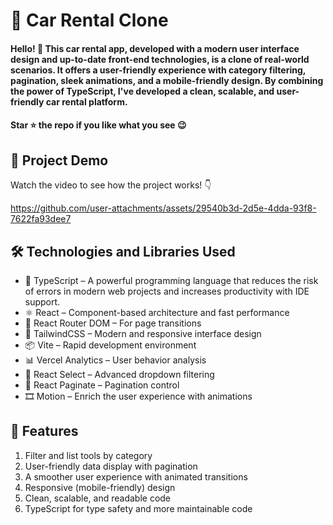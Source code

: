 <div><h1>🚗 Car Rental Clone</h1></div>
<h4>Hello! 🎉
This car rental app, developed with a modern user interface design and up-to-date front-end technologies, is a clone of real-world scenarios. It offers a user-friendly experience with category filtering, pagination, sleek animations, and a mobile-friendly design. By combining the power of TypeScript, I've developed a clean, scalable, and user-friendly car rental platform.</h4>
<h4>Star ⭐ the repo if you like what you see 😉 </h4>
 <div>
 <h2>📸 Project Demo</h2>
 <p>Watch the video to see how the project works! 👇</p>
   

https://github.com/user-attachments/assets/29540b3d-2d5e-4dda-93f8-7622fa93dee7


<h2>🛠️ Technologies and Libraries Used</h2>
 <ul>
  <li>📘 TypeScript – A powerful programming language that reduces the risk of errors in modern web projects and increases productivity with IDE support.</li>
   <li>⚛️ React – Component-based architecture and fast performance</li>
   <li>🧭 React Router DOM – For page transitions</li>
   <li>🎨 TailwindCSS – Modern and responsive interface design</li>
   <li>📦 Vite – Rapid development environment</li>
   <li>📊 Vercel Analytics – User behavior analysis</li>
   <li>📂 React Select – Advanced dropdown filtering</li>
   <li>🔢 React Paginate – Pagination control</li>
   <li>🎞️ Motion – Enrich the user experience with animations</li>
 </ul>  
 
 <h2>🎨 Features</h2>
 <ol>
   <li>Filter and list tools by category</li>
   <li>User-friendly data display with pagination</li>
   <li>A smoother user experience with animated transitions</li>
   <li>Responsive (mobile-friendly) design</li>
   <li>Clean, scalable, and readable code</li>
 <li>TypeScript for type safety and more maintainable code</li>
 </ol> 
 
